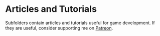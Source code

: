 # Articles and Tutorials

Subfolders contain articles and tutorials useful for game development.  If they are useful, consider supporting me on [Patreon](https://www.patreon.com/godot_csharp_tech).

